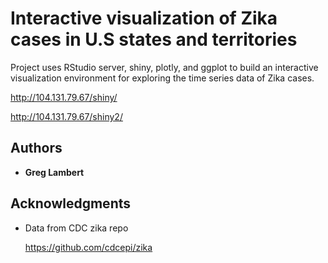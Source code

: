 # Interactive visualization of Zika cases in U.S states and territories

Project uses RStudio server, shiny, plotly, and ggplot to build an interactive visualization environment for exploring the time series data of Zika cases.

http://104.131.79.67/shiny/

http://104.131.79.67/shiny2/

## Authors

* **Greg Lambert**

## Acknowledgments

* Data from CDC zika repo

  https://github.com/cdcepi/zika
